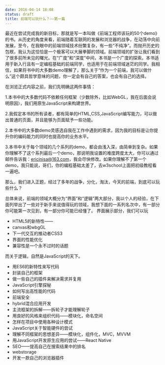 ```yaml
---
date: 2016-04-14 18:08
status: draft
title: 前端可以玩什么？——第一篇
---
```


最近在尝试完成我的新目标，那就是写一本叫做《前端工程师该玩的50个demo》的书。从历史的角度来看，前端随着互联网的发展和浏览器的战争，在动荡中向前发展，至今，在我眼中的前端领域技术纷繁复杂，有一些“不纯净”。而抛开历史的包袱，我认为这恰恰是一个极客可以大展拳脚的领域。前端领域的扩张让我们看到了很多前所未见的曙光。在“广度”和“深度”中间，本书是一个广度的探索。本书适用于新入行且有一定编程基础的前端同学，也适用于在前端领域迷茫的同学。我相信，如果将书中的大多数demo理解了，那么关于“作为一个前端，我可以做什么”这个颇具哲学意味的问题，你一定会有自己的答案，也会有自己的选择。

在浏览正式内容之前，我们先明确这两件事情：

1.本书中的大多数代码不依赖任何框架（少数除外，比如WebGL，我在后面会说明原因），我们用原生JavaScript来构建世界。

2.我假定本书的所有读者，都有简单的HTML,CSS,JavaScript编写能力，可以做出普通的页面，并且能够为页面赋予一些功能。

2.本书中的大多数demo灵感选自我在工作中遇到的需求，因为我的目标是让你提升你的编码能力的同时也提高你的业务水平。

3.本书中关于每个领域的几个系列的demo，都会由浅入深，由简单到复杂。如果你理解不了这个系列最后一个demo，那说明我设置的难度跨度太大，你可以通过邮件告诉我：ericinisa@163.com，我会尽快修改。如果你理解不了第一个demo，我只能说，哥们，你的编程基础太差了，去w3school上面把初级教程看一遍吧。


那么，我们进入正题，经过了多年的战争，分化，淘汰，今天的前端，到底可以玩些什么？

总体来说，前端的领域大概分为“界面”和“逻辑”两大部分，我以个人的经验，在下面列举出了一些对于新手来说值得玩的领域，我想下面的一系列名次中，有一部分你可能第一次见到，有一部分你可能已经懂了。
界面展示部分，我们可以玩
- HTML5的新特性——
- canvas和wbgGL
- 下一代交互的推动者CSS3
- 界面的性能优化
- 兼容性是一个永不过时的话题

而关于逻辑，自然是JavaScript的天下。
- 用ES6的新特性来写代码
- 封装自己的框架
- 做一些自己的插件来解决需求并复用
- JavaScript引擎探秘
- 如何写出高性能的代码
- 前端安全
- hybrid混合应用开发
- 主流框架的拆解——拆轮子才能理解轮子
- 用良好的风格来组织代码——模块化，命名空间
- 怎样在项目中使用各种设计模式
- JavaScript关于智能硬件的尝试
- 理解不同框架的思想差异——模块化，组件化，MVC，MVVM
- 用JavaScript开发原生应用的尝试——React Native
- SEO——提高自己在搜索结果中的排名
- webstorage
- 开发一款自己的浏览器插件